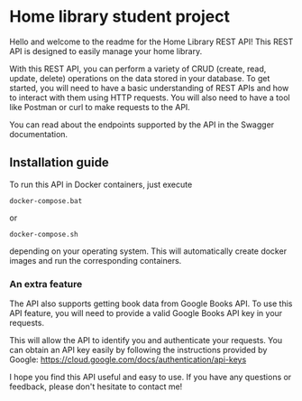 # Home library student project 

Hello and welcome to the readme for the Home Library REST API!
This REST API is designed to easily manage your home library.

With this REST API, you can perform a variety of CRUD (create, read, update, delete) operations on the data stored in your database.
To get started, you will need to have a basic understanding of REST APIs and how to interact with them using HTTP requests. 
You will also need to have a tool like Postman or curl to make requests to the API.

You can read about the endpoints supported by the API in the Swagger documentation.

## Installation guide
To run this API in Docker containers, just execute

```
docker-compose.bat
```

or

```
docker-compose.sh
```

depending on your operating system. This will automatically create docker images and run the corresponding containers.

### An extra feature
The API also supports getting book data from Google Books API.
To use this API feature, you will need to provide a valid Google Books API key in your requests.

This will allow the API to identify you and authenticate your requests. You can obtain an API key easily by following the instructions provided by Google: 
https://cloud.google.com/docs/authentication/api-keys

I hope you find this API useful and easy to use. If you have any questions or feedback, please don't hesitate to contact me!
